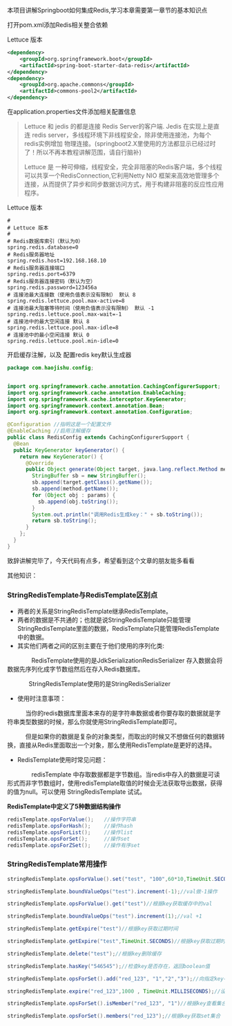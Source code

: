 本项目讲解Springboot如何集成Redis,学习本章需要第一章节的基本知识点



打开pom.xml添加Redis相关整合依赖

Lettuce 版本

```xml
<dependency>
    <groupId>org.springframework.boot</groupId>
    <artifactId>spring-boot-starter-data-redis</artifactId>
</dependency>
<dependency>
    <groupId>org.apache.commons</groupId>
    <artifactId>commons-pool2</artifactId>
</dependency>
```

在application.properties文件添加相关配置信息

> Lettuce 和 jedis 的都是连接 Redis Server的客户端.
> Jedis 在实现上是直连 redis server，多线程环境下非线程安全，除非使用连接池，为每个 redis实例增加 物理连接。(springboot2.X里使用的方法都显示已经过时了！所以不再本教程讲解范围，请自行脑补)
>
> Lettuce 是 一种可伸缩，线程安全，完全非阻塞的Redis客户端，多个线程可以共享一个RedisConnection,它利用Netty NIO 框架来高效地管理多个连接，从而提供了异步和同步数据访问方式，用于构建非阻塞的反应性应用程序。

Lettuce 版本

```properties
#
# Lettuce 版本
#
# Redis数据库索引（默认为0）
spring.redis.database=0
# Redis服务器地址
spring.redis.host=192.168.168.10
# Redis服务器连接端口
spring.redis.port=6379
# Redis服务器连接密码（默认为空）
spring.redis.password=123456a
# 连接池最大连接数（使用负值表示没有限制） 默认 8
spring.redis.lettuce.pool.max-active=8
# 连接池最大阻塞等待时间（使用负值表示没有限制） 默认 -1
spring.redis.lettuce.pool.max-wait=-1
# 连接池中的最大空闲连接 默认 8
spring.redis.lettuce.pool.max-idle=8
# 连接池中的最小空闲连接 默认 0
spring.redis.lettuce.pool.min-idle=0
```

开启缓存注解，以及 配置redis key默认生成器 

```java
package com.haojishu.config;


import org.springframework.cache.annotation.CachingConfigurerSupport;
import org.springframework.cache.annotation.EnableCaching;
import org.springframework.cache.interceptor.KeyGenerator;
import org.springframework.context.annotation.Bean;
import org.springframework.context.annotation.Configuration;

@Configuration //指明这是一个配置文件
@EnableCaching //启用注解缓存
public class RedisConfig extends CachingConfigurerSupport {
  @Bean
  public KeyGenerator keyGenerator() {
    return new KeyGenerator() {
      @Override
      public Object generate(Object target, java.lang.reflect.Method method, Object... params) {
        StringBuffer sb = new StringBuffer();
        sb.append(target.getClass().getName());
        sb.append(method.getName());
        for (Object obj : params) {
          sb.append(obj.toString());
        }
        System.out.println("调用Redis生成key：" + sb.toString());
        return sb.toString();
      }
    };
  }
}
```

致辞讲解完毕了，今天代码有点多，希望看到这个文章的朋友能多看看

其他知识：

### **StringRedisTemplate与RedisTemplate区别点**

- 两者的关系是StringRedisTemplate继承RedisTemplate。
- 两者的数据是不共通的；也就是说StringRedisTemplate只能管理StringRedisTemplate里面的数据，RedisTemplate只能管理RedisTemplate中的数据。
- 其实他们两者之间的区别主要在于他们使用的序列化类:

　　　　RedisTemplate使用的是JdkSerializationRedisSerializer  存入数据会将数据先序列化成字节数组然后在存入Redis数据库。 

　　 　 StringRedisTemplate使用的是StringRedisSerializer

- 使用时注意事项：

　　　当你的redis数据库里面本来存的是字符串数据或者你要存取的数据就是字符串类型数据的时候，那么你就使用StringRedisTemplate即可。

　　　但是如果你的数据是复杂的对象类型，而取出的时候又不想做任何的数据转换，直接从Redis里面取出一个对象，那么使用RedisTemplate是更好的选择。

- RedisTemplate使用时常见问题：

　　　　redisTemplate 中存取数据都是字节数组。当redis中存入的数据是可读形式而非字节数组时，使用redisTemplate取值的时候会无法获取导出数据，获得的值为null。可以使用 StringRedisTemplate 试试。

**RedisTemplate中定义了5种数据结构操作**

```java
redisTemplate.opsForValue();　　//操作字符串
redisTemplate.opsForHash();　　 //操作hash
redisTemplate.opsForList();　　 //操作list
redisTemplate.opsForSet();　　  //操作set
redisTemplate.opsForZSet();　 　//操作有序set
```

### **StringRedisTemplate常用操作**

```java
stringRedisTemplate.opsForValue().set("test", "100",60*10,TimeUnit.SECONDS);//向redis里存入数据和设置缓存时间  

stringRedisTemplate.boundValueOps("test").increment(-1);//val做-1操作

stringRedisTemplate.opsForValue().get("test")//根据key获取缓存中的val

stringRedisTemplate.boundValueOps("test").increment(1);//val +1

stringRedisTemplate.getExpire("test")//根据key获取过期时间

stringRedisTemplate.getExpire("test",TimeUnit.SECONDS)//根据key获取过期时间并换算成指定单位 

stringRedisTemplate.delete("test");//根据key删除缓存

stringRedisTemplate.hasKey("546545");//检查key是否存在，返回boolean值 

stringRedisTemplate.opsForSet().add("red_123", "1","2","3");//向指定key中存放set集合

stringRedisTemplate.expire("red_123",1000 , TimeUnit.MILLISECONDS);//设置过期时间

stringRedisTemplate.opsForSet().isMember("red_123", "1")//根据key查看集合中是否存在指定数据

stringRedisTemplate.opsForSet().members("red_123");//根据key获取set集合
```

